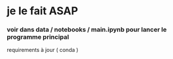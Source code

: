 # je le fait ASAP
### voir dans data / notebooks / main.ipynb  pour lancer le programme principal

requirements à jour ( conda )